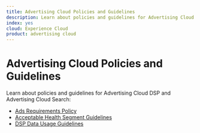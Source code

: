 ```yaml
---
title: Advertising Cloud Policies and Guidelines
description: Learn about policies and guidelines for Advertising Cloud DSP and Advertising Cloud Search.
index: yes
cloud: Experience Cloud
product: advertising cloud
---
```

# Advertising Cloud Policies and Guidelines

Learn about policies and guidelines for Advertising Cloud DSP and Advertising Cloud Search:

* [Ads Requirements Policy](/help/policies/ad-requirements-policy.md)
* [Acceptable Health Segment Guidelines](/help/policies/health-segment-guidelines.md)
* [DSP Data Usage Guidelines](/help/policies/data-usage-guidelines.md)
